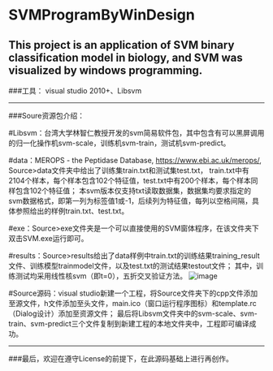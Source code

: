 # SVMProgramByWinDesign
This project is an application of SVM binary classification model in biology, and SVM was visualized by windows programming.
----------------------------------------------------------------------------------------------------------------------------
###工具：
visual studio 2010+、Libsvm

----------------------------------------------------------------------------------------------------------------------------
###Soure资源包介绍：

#Libsvm：台湾大学林智仁教授开发的svm简易软件包，其中包含有可以黑屏调用的归一化操作机svm-scale，训练机svm-train，测试机svm-predict。

#data：MEROPS - the Peptidase Database, https://www.ebi.ac.uk/merops/, Source>data文件夹中给出了训练集train.txt和测试集test.txt，
train.txt中有2104个样本，每个样本包含102个特征值，test.txt中有200个样本，每个样本同样包含102个特征值；
本svm版本仅支持txt读取数据集，数据集均要求指定的svm数据格式，即第一列为标签值1或-1，后续列为特征值，每列以空格间隔，具体参照给出的样例train.txt、test.txt。

#exe：Source>exe文件夹是一个可以直接使用的SVM窗体程序，在该文件夹下双击SVM.exe运行即可。

#results：Source>results给出了data样例中train.txt的训练结果training_result文件、训练模型trainmodel文件，以及test.txt的测试结果testout文件；
其中，训练测试均采用线性核svm（即t=0），五折交叉验证方法。
![image](https://user-images.githubusercontent.com/74043204/130211492-a9843a37-708e-4a68-83e4-08347844d164.png)

#Source源码：visual studio新建一个工程，将Source文件夹下的cpp文件添加至源文件，h文件添加至头文件，main.ico（窗口运行程序图标）和template.rc（Dialog设计）添加至资源文件；
最后将Libsvm文件夹中的svm-scale、svm-train、svm-predict三个文件复制到新建工程的本地文件夹中，工程即可编译成功。

----------------------------------------------------------------------------------------------------------------------------
###最后，欢迎在遵守License的前提下，在此源码基础上进行再创作。
